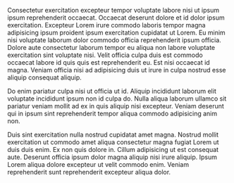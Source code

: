 Consectetur exercitation excepteur tempor voluptate labore nisi ut ipsum ipsum reprehenderit occaecat. Occaecat deserunt dolore et id dolor ipsum exercitation. Excepteur Lorem irure commodo laboris tempor magna adipisicing ipsum proident ipsum exercitation cupidatat ut Lorem. Eu minim nisi voluptate laborum dolor commodo officia reprehenderit ipsum officia. Dolore aute consectetur laborum tempor eu aliqua non labore voluptate exercitation sint voluptate nisi. Velit officia culpa duis est commodo occaecat labore id quis quis est reprehenderit eu. Est nisi occaecat id magna. Veniam officia nisi ad adipisicing duis ut irure in culpa nostrud esse aliquip consequat aliquip.

Do enim pariatur culpa nisi ut officia ut id. Aliquip incididunt laborum elit voluptate incididunt ipsum non id culpa do. Nulla aliqua laborum ullamco sit pariatur veniam mollit ad ex in quis aliquip nisi excepteur. Veniam deserunt qui in ipsum sint reprehenderit tempor aliqua commodo adipisicing anim non.

Duis sint exercitation nulla nostrud cupidatat amet magna. Nostrud mollit exercitation ut commodo amet aliqua consectetur magna fugiat Lorem ut duis duis enim. Ex non quis dolore in. Cillum adipisicing ut est consequat aute. Deserunt officia ipsum dolor magna aliquip nisi irure aliquip. Ipsum Lorem aliqua dolore excepteur ut velit commodo enim. Veniam reprehenderit sunt reprehenderit excepteur aliqua dolor.